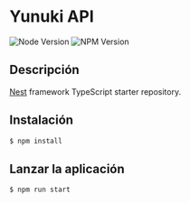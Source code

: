 # Yunuki API

![Node Version](https://img.shields.io/badge/Node_version-18.16.0-green)
![NPM Version](https://img.shields.io/badge/NPM_version-9.5.1-red)

## Descripción

[Nest](https://github.com/nestjs/nest) framework TypeScript starter repository.

## Instalación

```bash
$ npm install
```

## Lanzar la aplicación

```bash
$ npm run start
```

